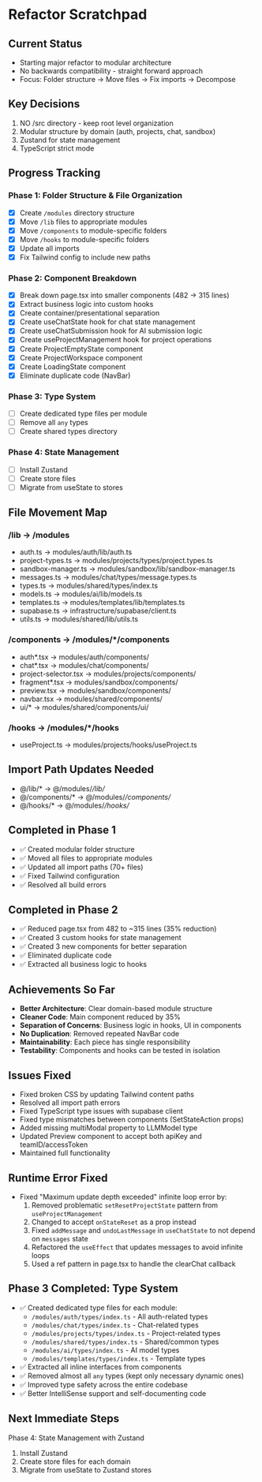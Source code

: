 # Refactor Scratchpad

## Current Status
- Starting major refactor to modular architecture
- No backwards compatibility - straight forward approach
- Focus: Folder structure → Move files → Fix imports → Decompose

## Key Decisions
1. NO /src directory - keep root level organization
2. Modular structure by domain (auth, projects, chat, sandbox)
3. Zustand for state management
4. TypeScript strict mode

## Progress Tracking

### Phase 1: Folder Structure & File Organization
- [x] Create `/modules` directory structure
- [x] Move `/lib` files to appropriate modules
- [x] Move `/components` to module-specific folders
- [x] Move `/hooks` to module-specific folders
- [x] Update all imports
- [x] Fix Tailwind config to include new paths

### Phase 2: Component Breakdown
- [x] Break down page.tsx into smaller components (482 → 315 lines)
- [x] Extract business logic into custom hooks
- [x] Create container/presentational separation
- [x] Create useChatState hook for chat state management
- [x] Create useChatSubmission hook for AI submission logic
- [x] Create useProjectManagement hook for project operations
- [x] Create ProjectEmptyState component
- [x] Create ProjectWorkspace component
- [x] Create LoadingState component
- [x] Eliminate duplicate code (NavBar)

### Phase 3: Type System
- [ ] Create dedicated type files per module
- [ ] Remove all `any` types
- [ ] Create shared types directory

### Phase 4: State Management
- [ ] Install Zustand
- [ ] Create store files
- [ ] Migrate from useState to stores

## File Movement Map

### /lib → /modules
- auth.ts → modules/auth/lib/auth.ts
- project-types.ts → modules/projects/types/project.types.ts
- sandbox-manager.ts → modules/sandbox/lib/sandbox-manager.ts
- messages.ts → modules/chat/types/message.types.ts
- types.ts → modules/shared/types/index.ts
- models.ts → modules/ai/lib/models.ts
- templates.ts → modules/templates/lib/templates.ts
- supabase.ts → infrastructure/supabase/client.ts
- utils.ts → modules/shared/lib/utils.ts

### /components → /modules/*/components
- auth*.tsx → modules/auth/components/
- chat*.tsx → modules/chat/components/
- project-selector.tsx → modules/projects/components/
- fragment*.tsx → modules/sandbox/components/
- preview.tsx → modules/sandbox/components/
- navbar.tsx → modules/shared/components/
- ui/* → modules/shared/components/ui/

### /hooks → /modules/*/hooks
- useProject.ts → modules/projects/hooks/useProject.ts

## Import Path Updates Needed
- @/lib/* → @/modules/*/lib/*
- @/components/* → @/modules/*/components/*
- @/hooks/* → @/modules/*/hooks/*

## Completed in Phase 1
- ✅ Created modular folder structure
- ✅ Moved all files to appropriate modules
- ✅ Updated all import paths (70+ files)
- ✅ Fixed Tailwind configuration
- ✅ Resolved all build errors

## Completed in Phase 2
- ✅ Reduced page.tsx from 482 to ~315 lines (35% reduction)
- ✅ Created 3 custom hooks for state management
- ✅ Created 3 new components for better separation
- ✅ Eliminated duplicate code
- ✅ Extracted all business logic to hooks

## Achievements So Far
- **Better Architecture**: Clear domain-based module structure
- **Cleaner Code**: Main component reduced by 35%
- **Separation of Concerns**: Business logic in hooks, UI in components
- **No Duplication**: Removed repeated NavBar code
- **Maintainability**: Each piece has single responsibility
- **Testability**: Components and hooks can be tested in isolation

## Issues Fixed
- Fixed broken CSS by updating Tailwind content paths
- Resolved all import path errors
- Fixed TypeScript type issues with supabase client
- Fixed type mismatches between components (SetStateAction props)
- Added missing multiModal property to LLMModel type
- Updated Preview component to accept both apiKey and teamID/accessToken
- Maintained full functionality

## Runtime Error Fixed
- Fixed "Maximum update depth exceeded" infinite loop error by:
  1. Removed problematic `setResetProjectState` pattern from `useProjectManagement` 
  2. Changed to accept `onStateReset` as a prop instead
  3. Fixed `addMessage` and `undoLastMessage` in `useChatState` to not depend on `messages` state
  4. Refactored the `useEffect` that updates messages to avoid infinite loops
  5. Used a ref pattern in page.tsx to handle the clearChat callback

## Phase 3 Completed: Type System
- ✅ Created dedicated type files for each module:
  - `/modules/auth/types/index.ts` - All auth-related types
  - `/modules/chat/types/index.ts` - Chat-related types
  - `/modules/projects/types/index.ts` - Project-related types
  - `/modules/shared/types/index.ts` - Shared/common types
  - `/modules/ai/types/index.ts` - AI model types
  - `/modules/templates/types/index.ts` - Template types
- ✅ Extracted all inline interfaces from components
- ✅ Removed almost all `any` types (kept only necessary dynamic ones)
- ✅ Improved type safety across the entire codebase
- ✅ Better IntelliSense support and self-documenting code

## Next Immediate Steps
Phase 4: State Management with Zustand
1. Install Zustand
2. Create store files for each domain
3. Migrate from useState to Zustand stores